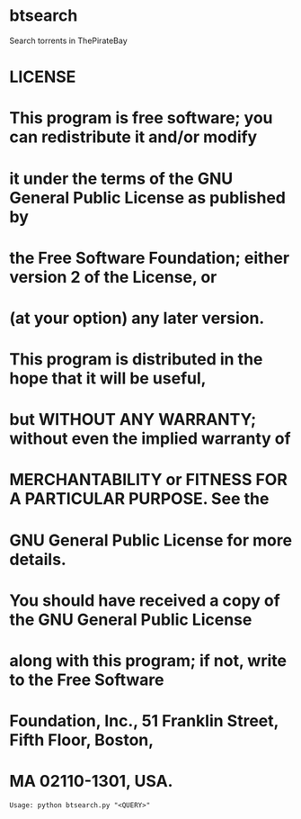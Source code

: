 # btsearch
Search torrents in ThePirateBay

# LICENSE

#       This program is free software; you can redistribute it and/or modify
#       it under the terms of the GNU General Public License as published by
#       the Free Software Foundation; either version 2 of the License, or
#       (at your option) any later version.
#       
#       This program is distributed in the hope that it will be useful,
#       but WITHOUT ANY WARRANTY; without even the implied warranty of
#       MERCHANTABILITY or FITNESS FOR A PARTICULAR PURPOSE.  See the
#       GNU General Public License for more details.
#       
#       You should have received a copy of the GNU General Public License
#       along with this program; if not, write to the Free Software
#       Foundation, Inc., 51 Franklin Street, Fifth Floor, Boston,
#       MA 02110-1301, USA.

``` Usage: python btsearch.py "<QUERY>" ```

 

